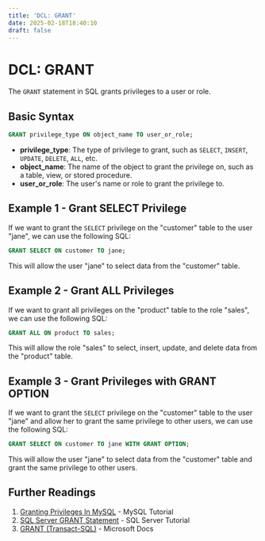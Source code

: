 ```yaml
---
title: 'DCL: GRANT'
date: 2025-02-18T18:40:10
draft: false
---
```


# DCL: GRANT

The `GRANT` statement in SQL grants privileges to a user or role.

## Basic Syntax

```sql
GRANT privilege_type ON object_name TO user_or_role;
```

- **privilege_type**: The type of privilege to grant, such as `SELECT`, `INSERT`, `UPDATE`, `DELETE`, `ALL`, etc.
- **object_name**: The name of the object to grant the privilege on, such as a table, view, or stored procedure.
- **user_or_role**: The user's name or role to grant the privilege to.

## Example 1 - Grant SELECT Privilege

If we want to grant the `SELECT` privilege on the "customer" table to the user "jane", we can use the following SQL:

```sql
GRANT SELECT ON customer TO jane;
```

This will allow the user "jane" to select data from the "customer" table.

## Example 2 - Grant ALL Privileges

If we want to grant all privileges on the "product" table to the role "sales", we can use the following SQL:

```sql
GRANT ALL ON product TO sales;
```

This will allow the role "sales" to select, insert, update, and delete data from the "product" table.

## Example 3 - Grant Privileges with GRANT OPTION

If we want to grant the `SELECT` privilege on the "customer" table to the user "jane" and allow her to grant the same privilege to other users, we can use the following SQL:

```sql
GRANT SELECT ON customer TO jane WITH GRANT OPTION;
```

This will allow the user "jane" to select data from the "customer" table and grant the same privilege to other users.

## Further Readings

1. [Granting Privileges In MySQL](https://www.mysqltutorial.org/mysql-grant.aspx) - MySQL Tutorial
2. [SQL Server GRANT Statement](https://www.sqlservertutorial.net/sql-server-security/sql-server-grant/) - SQL Server Tutorial
3. [GRANT (Transact-SQL)](https://docs.microsoft.com/en-us/sql/t-sql/statements/grant-transact-sql?view=sql-server-ver15) - Microsoft Docs
